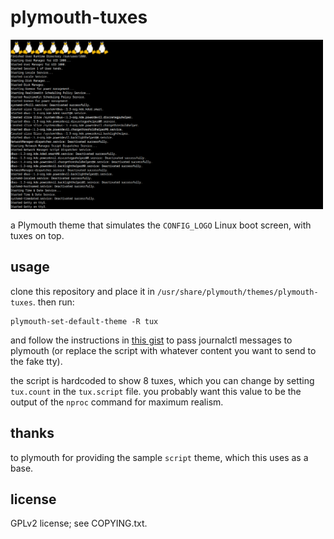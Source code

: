 # plymouth-tuxes

<img src="screenshot.png" width="500" alt="a screenshot of plymouth with 8 tuxes in the top left, and a journalctl log below it">

a Plymouth theme that simulates the `CONFIG_LOGO` Linux boot screen, with tuxes on top.

## usage

clone this repository and place it in `/usr/share/plymouth/themes/plymouth-tuxes`. then run:

```
plymouth-set-default-theme -R tux
```

and follow the instructions in [this gist](https://gist.github.com/krzys-h/6ec7c7ca1c381c3a5546b1dd51bd68ca) to pass journalctl messages to plymouth (or replace the script with whatever content you want to send to the fake tty).

the script is hardcoded to show 8 tuxes, which you can change by setting `tux.count` in the `tux.script` file. you probably want this value to be the output of the `nproc` command for maximum realism.

## thanks

to plymouth for providing the sample `script` theme, which this uses as a base.

## license

GPLv2 license; see COPYING.txt.
